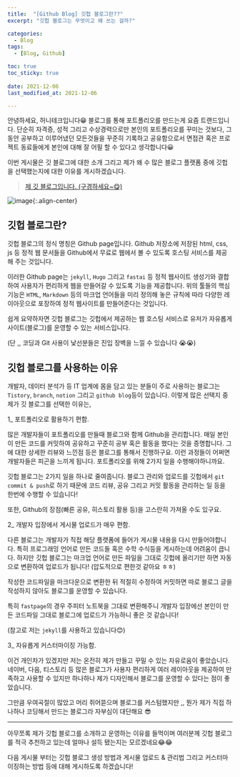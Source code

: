 ```yaml
---
title:  "[Github Blog] 깃헙 블로그란??" 
excerpt: "깃헙 블로그는 무엇이고 왜 쓰는 걸까?"

categories:
  - Blog
tags:
  - [Blog, Github]

toc: true
toc_sticky: true
 
date: 2021-12-06
last_modified_at: 2021-12-06

---
```


안녕하세요, 허니테크입니다😁 블로그를 통해 포트폴리오를 만드는게 요즘 트랜드입니다. 단순히 자격증, 성적 그리고 수상경력으로만 본인의 포트폴리오를 꾸미는 것보다, 그동안 공부하고 이루어냈던 모든것들을 꾸준히 기록하고 공유함으로서 면접관 혹은 프로젝트 동료들에게 본인에 대해 잘 어필 할 수 있다고 생각합니다😀

이번 게시물은 깃 블로그에 대한 소개 그리고 제가 왜 수 많은 블로그 플랫폼 중에 깃헙을 선택했는지에 대한 이유를 게시하겠습니다. 

> [제 깃 블로그입니다. (구경하세요~😋)](https://heoni00.github.io/)

![image](https://user-images.githubusercontent.com/67791317/144755007-449063c7-293d-4097-82be-0f4cef0929f8.png){:.align-center}


## 깃헙 블로그란?

깃헙 블로그의 정식 명칭은 Github page입니다. Github 저장소에 저장된 html, css, js 등 정적 웹 문서들을 Github에서 무료로 웹에서 볼 수 있도록 호스팅 서비스를 제공해 주는 것입니다. 

이러한 Github page는 `jekyll`, `Hugo` 그리고 `fastai` 등 정적 웹사이트 생성기와 결합하여 사용자가 편리하게 웹을 만들어갈 수 있도록 기능을 제공합니다. 위의 툴들의 핵심 기능은 `HTML`, `Markdown` 등의 마크업 언어들을 미리 정의해 놓은 규칙에 따라 다양한 레이아웃으로 포장하여 정적 웹사이트를 만들어준다는 것입니다. 

쉽게 요약하자면 깃헙 블로그는 깃헙에서 제공하는 웹 호스팅 서비스로 유저가 자유롭게 사이트(블로그)를 운영할 수 있는 서비스입니다. 

(단 ,, 코딩과 Git 사용이 낯선분들은 진입 장벽을 느낄 수 있습니다 😭😭)


## 깃헙 블로그를 사용하는 이유

개발자, 데이터 분석가 등 IT 업계에 몸을 담고 있는 분들이 주로 사용하는 블로그는 `Tistory`, `branch`, `notion` 그리고 `github blog`등이 있습니다. 이렇게 많은 선택지 중 제가 깃 블로그를 선택한 이유는, 

1_ 포트폴리오로 활용하기 편함. 

많은 개발자들이 포트폴리오를 만들때 블로그와 함께 Github을 관리합니다. 매일 본인이 만든 코드를 커밋하여 공유하고 꾸준히 공부 혹은 활동을 했다는 것을 증명합니다. 그에 대한 상세한 리뷰와 느낀점 등은 블로그를 통해서 진행하구요. 이런 과정들이 어쩌면 개발자들은 피곤을 느끼게 됩니다. 포트폴리오를 위해 2가지 일을 수행해야하니까요. 

깃헙 블로그는 2가지 일을 하나로 줄여줍니다. 블로그 관리와 업로드를 깃헙에서 `git commit & push`로 하기 때문에 코드 리뷰, 공유 그리고 커밋 활동을 관리하는 일 등을 한번에 수행할 수 있습니다! 

또한, Github의 장점(빠른 공유, 히스토리 활용 등)을 고스란히 가져올 수도 있구요.

2_ 개발자 입장에서 게시물 업로드가 매우 편함. 

다른 블로그는 개발자가 직접 해당 플랫폼에 들어가 게시물 내용을 다시 만들어야합니다. 특히 프로그래밍 언어로 만든 코드들 혹은 수학 수식등을 게시하는데 어려움이 큽니다. 하지만 깃헙 블로그는 마크업 언어로 만든 파일을 그대로 깃헙에 올리기만 하면 자동으로 변환하여 업로드가 됩니다! (압도적으로 편한것 같아요 ㅎㅎ)

작성한 코드파일을 마크다운으로 변환한 뒤 적절히 수정하여 커밋하면 따로 블로그 글을 작성하지 않아도 블로그를 운영할 수 있습니다. 

특히 `fastpage`의 경우 주피터 노트북을 그대로 변환해주니 개발자 입장에선 본인이 만든 코드파일 그대로 블로그에 업로드가 가능하니 좋은 것 같습니다! 

(참고로 저는 `jekyll`를 사용하고 있습니다😊)

3_ 자유롭게 커스터마이징 가능함. 

이건 개인차가 있겠지만 저는 온전히 제가 만들고 꾸밀 수 있는 자유로움이 좋았습니다. 네이버, 다음, 티스토리 등 많은 블로그가 사용자 편리하게 여러 레이아웃을 제공하여 만족하고 사용할 수 있지만 하나하나 제가 디자인해서 블로그를 운영할 수 있다는 점이 좋았습니다. 

그만큼 우여곡절이 많았고 머리 쥐어뜯으며 블로그를 커스텀했지만 ,, 뭔가 제가 직접 하나하나 코딩해서 만드는 블로그라 자부심이 대단해요 😎


------

아무쪼록 제가 깃헙 블로그를 소개하고 운영하는 이유를 들먹이며 여러분께 깃헙 블로그를 적극 추천하고 있는데 얼마나 설득 됐는지는 모르겠네요😂😂

다음 게시물 부터는 깃헙 블로그 생성 방법과 게시물 업로드 & 관리법 그리고 커스터마이징하는 방법 등에 대해 게시하도록 하겠습니다! 